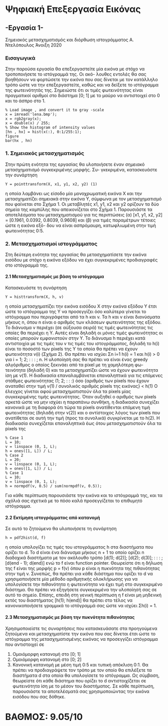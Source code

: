 # Ψηφιακή Επεξεργασία Εικόνας

## -Εργασία 1-
Σημειακός μετασχηματισμός και διόρθωση ιστογράμματος
Α. Ντελόπουλος
Άνοιξη 2020

### Εισαγωγικά
Στην παρούσα εργασία θα επεξεργαστείτε μία εικόνα με στόχο να τροποποιήσετε το ιστόγραμμά της. Οι ακό-
λουθες εντολές θα σας βοηθήσουν να φορτώσετε την εικόνα που σας δίνεται με τον κατάλληλο τρόπο ώστε να την
επεξεργαστείτε, καθώς και να δείξετε το ιστόγραμμα της φωτεινότητάς της. Σημειώστε ότι οι τιμές φωτεινότητας είναι
πραγματικοί αριθμοί στο διάστημα [0; 1] με το μαύρο να αντιστοιχεί στο 0 και το άσπρο στο 1.
```
% Load image , and convert it to gray -scale
x = imread('lena.bmp');
x = rgb2gray(x);
x = double(x) / 255;
% Show the histogram of intensity values
[hn , hx] = hist(x(:), 0:1/255:1);
figure
bar(hx , hn)
```

### 1. Σημειακός μετασχηματισμός
Στην πρώτη ενότητα της εργασίας θα υλοποιήσετε έναν σημειακό μετασχηματισμό συγκεκριμένης μορφής. Συ-
γκεκριμένα, κατασκευάστε την συνάρτηση
```
Y = pointtransform(X, x1, y1, x2, y2) (1)
```
η οποία λαμβάνει ως είσοδο μία μονοχρωματική εικόνα X και την μετασχηματίζει σημειακά στην εικόνα Y, σύμφωνα με
τον μετασχηματισμό που φαίνεται στο Σχήμα 1. Οι μεταβλητές x1, y1, x2 και y2 ορίζουν τα δύο σημεία της καμπύλης
που απεικονίζεται στο Σχήμα 1. Παρουσιάστε τα αποτελέσματα του μετασχηματισμού για τις περιπτώσεις (α) [x1,
y1, x2, y2] = [0.1961, 0.0392, 0.8039, 0.9608] και (β) για τιμές παραμέτρων τέτοιες ώστε η εικόνα εξό-
δου να είναι ασπρόμαυρη, κατωφλιωμένη στην τιμή φωτεινότητας 0:5.

### 2. Μετασχηματισμοί ιστογράμματος
Στη δεύτερη ενότητα της εργασίας θα μετασχηματίσετε την εικόνα εισόδου με στόχο η εικόνα εξόδου να έχει
συγκεκριμένες προδιαγραφές στο ιστόγραμμά της.

#### 2.1 Μετασχηματισμός με βάση το ιστόγραμμα
Κατασκευάστε τη συνάρτηση
```
Y = histtransform(X, h, v)
```
η οποία μετασχηματίζει την εικόνα εισόδου X στην εικόνα εξόδου Y έτσι ώστε το ιστόγραμμα της Y να προσεγγίζει όσο
καλύτερα γίνεται το ιστόγραμμα που περιγράφεται από τα h και v. Τα h και v είναι διανύσματα μήκους n, όπου n είναι
ο αριθμός των κλάσεων φωτεινότητας της εξόδου. Το διάνυσμα v περιέχει (σε αύξουσα σειρά) τις τιμές φωτεινότητας
τις οποίες θα περιέχει η Y. Αυτές είναι δηλαδή οι μόνες τιμές φωτεινότητας οι οποίες μπορούν εμφανιστούν στην Y. Το
διάνυσμα h περιέχει κατά αντιστοιχία με τις τιμές του v τις τιμές του ιστογράμματος, δηλαδή το h(i) είναι το ποσοστό
των pixels της Y τα οποία θα πρέπει να έχουν φωτεινότητα v(i) (Σχήμα 2). Θα πρέπει να ισχύει
Σn
i=1 h(i) = 1 και
h(i) > 0 για i = 1; 2; : : : ; n.
Η υλοποίησή σας θα πρέπει να είναι ένας greedy αλγόριθμος ο οποίος ξεκινάει από τα pixel με τη χαμηλότερη φω-
τεινότητα (δηλαδή 0) και τα μετασχηματίζει ώστε να έχουν φωτεινότητα ίση με v(1). Η διαδικασία επαναλαμβάνεται
επαναληπτικά για τις επόμενες στάθμες φωτεινότητας (1; 2; : : :) όσο 
{αριθμός των pixels που έχουν αναταθεί στην τιμή v(1) / συνολικός αριθμός pixels της εικόνας} < h(1)
Ο έλεγχος γίνεται αφού μετασχηματιστούν όλα τα pixels μίας συγκεκριμένης τιμής φωτεινότητας. Όταν αυξηθεί ο
αριθμός των pixels αρκετά ώστε να μην ισχύει η παραπάνω συνθήκη, η διαδικασία συνεχίζει κανονικά με τη διαφορά
ότι τώρα τα pixels ανατίθενται επόμενη τιμή φωτεινότητας (δηλαδή στην v(2)) και ο αντίστοιχος λόγος των pixels
που ανατίθεται σε αυτή την τιμή (προς τα συνολικά) συγκρίνεται με το h(2). Η διαδικασία συνεχίζεται επαναληπτικά
έως ότου μετασχηματιστούν όλα τα pixels της
```
% Case 1
L = 10;
v = linspace (0, 1, L);
h = ones([1, L]) / L;
% Case 2
L = 20;
v = linspace (0, 1, L);
h = ones([1, L]) / L;
% Case 1
L = 10;
v = linspace (0, 1, L);
h = normpdf(v, 0.5) / sum(normpdf(v, 0.5));
```
Για κάθε περίπτωση παρουσιάστε την εικόνα και το ιστόγραμμά της, και τα σχόλιά σας σχετικά με το πόσο καλά
προσεγγίζεται το επιθυμητό ιστόγραμμα.

#### 2.2 Εκτίμηση ιστογράμματος από κατανομή
Σε αυτό το ζητούμενο θα υλοποιήσετε τη συνάρτηση
```
h = pdf2hist(d, f)
```
η οποία υπολογίζει τις τιμές του ιστογράμματος h στα διαστήματα που ορίζει το d. Το d είναι ένα διάνυσμα μήκους
n + 1 το οποίο ορίζει n διαδοχικά διαστήματα με τον ακόλουθο τρόπο
[d(1); d(2)]; [d(2); d(3)]; : : : ; [d(end - 1); d(end)]
ενώ το f είναι function pointer. Θεωρείστε ότι η δήλωση της f είναι της μορφής
p = f(v)
όπου p είναι η πυκνότητα της πιθανότητας στην τιμή v. Συνεπώς, θα πρέπει για κάθε διάστημα που ορίζει το d να
χρησιμοποιήσετε μία μέθοδο αριθμητικής ολοκλήρωσης για να υπολογίσετε την πιθανότητα η φωτεινότητα να έχει
τιμή στο συγκεκριμένο διάστημα. Θα πρέπει να εξηγήσετε συγκεκριμένα την υλοποίησή σας σε αυτό το σημείο. Επίσης,
επειδή στη γενική περίπτωση η f είναι μη μηδενική εκτός του διαστήματος [h(1); h(end)] θα πρέπει στο τέλος να
κανονικοποιήσετε γραμμικά το ιστόγραμμά σας ώστε να ισχύει
Σh(i) = 1.

#### 2.3 Μετασχηματισμός με βάση την πυκνότητα πιθανότητας
Χρησιμοποιείστε τις συναρτήσεις που κατασκευάσατε στα προηγούμενα ζητούμενα και μετασχηματίστε την εικόνα
που σας δίνεται έτσι ώστε το ιστόγραμμα της μετασχηματισμένης εικόνας να προσεγγίζει ιστόγραμμα που αντιστοιχεί
σε
1. Ομοιόμορφη κατανομή στο [0; 1]
2. Ομοιόμορφη κατανομή στο [0; 2]
3. Κανονική κατανομή με μέση τιμή 0:5 και τυπική απόκλιση 0:1.
Θα πρέπει να προδιαγράψετε τον τρόπο με τον οποίο θα επιλέξετε τα διαστήματα d στα οποία θα υπολογίσετε
το ιστόγραμμα. Ως σύμβαση, θεωρείστε ότι κάθε διάστημα που ορίζει το d αντιστοιχίζεται σε φωτεινότητα ίση με το
μέσον του διαστήματος. Σε κάθε περίπτωση, παρουσιάστε τα αποτελέσματά σας χρησιμοποιώντας την εικόνα εισόδου
που σας δόθηκε.

# ΒΑΘΜΟΣ: 9.05/10


